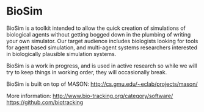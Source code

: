 BioSim
=======

BioSim is a toolkit intended to allow the quick creation of simulations of 
biological agents without getting bogged down in the plumbing of writing
your own simulator. Our target audience includes biologists looking for
tools for agent based simulation, and multi-agent systems researchers 
interested in biologically plausible simulation systems.

BioSim is a work in progress, and is used in active research so while we 
will try to keep things in working order, they will occasionally break.

BioSim is built on top of MASON:
http://cs.gmu.edu/~eclab/projects/mason/

More information:
http://www.bio-tracking.org/category/software/
https://github.com/biotracking
